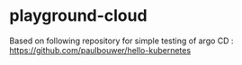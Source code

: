 # playground-cloud

Based on following repository for simple testing of argo CD :
https://github.com/paulbouwer/hello-kubernetes
